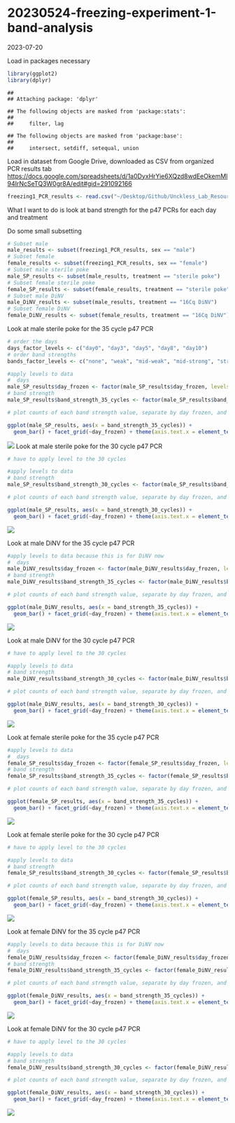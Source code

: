 20230524-freezing-experiment-1-band-analysis
================
2023-07-20

Load in packages necessary

``` r
library(ggplot2)
library(dplyr)
```

    ## 
    ## Attaching package: 'dplyr'

    ## The following objects are masked from 'package:stats':
    ## 
    ##     filter, lag

    ## The following objects are masked from 'package:base':
    ## 
    ##     intersect, setdiff, setequal, union

Load in dataset from Google Drive, downloaded as CSV from organized PCR
results tab
<https://docs.google.com/spreadsheets/d/1a0DyxHrYie6XQzd8wdEeOkemMl94IrNcSeTQ3W0gr8A/edit#gid=291092166>

``` r
freezing1_PCR_results <- read.csv("~/Desktop/Github/Unckless_Lab_Resources/PCR_analysis/20230524-freezing-ecperiment-1/freezing_exp_1_PCR_results.csv")
```

What I want to do is look at band strength for the p47 PCRs for each day
and treatment

Do some small subsetting

``` r
# Subset male
male_results <- subset(freezing1_PCR_results, sex == "male")
# Subset female
female_results <- subset(freezing1_PCR_results, sex == "female")
# Subset male sterile poke
male_SP_results <- subset(male_results, treatment == "sterile poke")
# Subset female sterile poke
female_SP_results <- subset(female_results, treatment == "sterile poke")
# Subset male DiNV
male_DiNV_results <- subset(male_results, treatment == "16Cq DiNV")
# Subset female DiNV
female_DiNV_results <- subset(female_results, treatment == "16Cq DiNV")
```

Look at male sterile poke for the 35 cycle p47 PCR

``` r
# order the days
days_factor_levels <- c("day0", "day3", "day5", "day8", "day10")
# order band strengths 
bands_factor_levels <- c("none", "weak", "mid-weak", "mid-strong", "strong")

#apply levels to data
#  days
male_SP_results$day_frozen <- factor(male_SP_results$day_frozen, levels=days_factor_levels)
# band strength
male_SP_results$band_strength_35_cycles <- factor(male_SP_results$band_strength_35_cycles, levels=bands_factor_levels)

# plot counts of each band strength value, separate by day frozen, and angle the text 45 degrees on the x axis so it can be read 

ggplot(male_SP_results, aes(x = band_strength_35_cycles)) +
  geom_bar() + facet_grid(~day_frozen) + theme(axis.text.x = element_text(angle = 45, vjust = 1, hjust=1))
```

![](20230524-freezing-exp-1-band-analysis_files/figure-gfm/unnamed-chunk-4-1.png)<!-- -->
Look at male sterile poke for the 30 cycle p47 PCR

``` r
# have to apply level to the 30 cycles

#apply levels to data
# band strength
male_SP_results$band_strength_30_cycles <- factor(male_SP_results$band_strength_30_cycles, levels=bands_factor_levels)

# plot counts of each band strength value, separate by day frozen, and angle the text 45 degrees on the x axis so it can be read 

ggplot(male_SP_results, aes(x = band_strength_30_cycles)) +
  geom_bar() + facet_grid(~day_frozen) + theme(axis.text.x = element_text(angle = 45, vjust = 1, hjust=1))
```

![](20230524-freezing-exp-1-band-analysis_files/figure-gfm/unnamed-chunk-5-1.png)<!-- -->

Look at male DiNV for the 35 cycle p47 PCR

``` r
#apply levels to data because this is for DiNV now
#  days
male_DiNV_results$day_frozen <- factor(male_DiNV_results$day_frozen, levels=days_factor_levels)
# band strength
male_DiNV_results$band_strength_35_cycles <- factor(male_DiNV_results$band_strength_35_cycles, levels=bands_factor_levels)

# plot counts of each band strength value, separate by day frozen, and angle the text 45 degrees on the x axis so it can be read 

ggplot(male_DiNV_results, aes(x = band_strength_35_cycles)) +
  geom_bar() + facet_grid(~day_frozen) + theme(axis.text.x = element_text(angle = 45, vjust = 1, hjust=1))
```

![](20230524-freezing-exp-1-band-analysis_files/figure-gfm/unnamed-chunk-6-1.png)<!-- -->

Look at male DiNV for the 30 cycle p47 PCR

``` r
# have to apply level to the 30 cycles

#apply levels to data
# band strength
male_DiNV_results$band_strength_30_cycles <- factor(male_DiNV_results$band_strength_30_cycles, levels=bands_factor_levels)

# plot counts of each band strength value, separate by day frozen, and angle the text 45 degrees on the x axis so it can be read 

ggplot(male_DiNV_results, aes(x = band_strength_30_cycles)) +
  geom_bar() + facet_grid(~day_frozen) + theme(axis.text.x = element_text(angle = 45, vjust = 1, hjust=1))
```

![](20230524-freezing-exp-1-band-analysis_files/figure-gfm/unnamed-chunk-7-1.png)<!-- -->

Look at female sterile poke for the 35 cycle p47 PCR

``` r
#apply levels to data
#  days
female_SP_results$day_frozen <- factor(female_SP_results$day_frozen, levels=days_factor_levels)
# band strength
female_SP_results$band_strength_35_cycles <- factor(female_SP_results$band_strength_35_cycles, levels=bands_factor_levels)

# plot counts of each band strength value, separate by day frozen, and angle the text 45 degrees on the x axis so it can be read 

ggplot(female_SP_results, aes(x = band_strength_35_cycles)) +
  geom_bar() + facet_grid(~day_frozen) + theme(axis.text.x = element_text(angle = 45, vjust = 1, hjust=1))
```

![](20230524-freezing-exp-1-band-analysis_files/figure-gfm/unnamed-chunk-8-1.png)<!-- -->

Look at female sterile poke for the 30 cycle p47 PCR

``` r
# have to apply level to the 30 cycles

#apply levels to data
# band strength
female_SP_results$band_strength_30_cycles <- factor(female_SP_results$band_strength_30_cycles, levels=bands_factor_levels)

# plot counts of each band strength value, separate by day frozen, and angle the text 45 degrees on the x axis so it can be read 

ggplot(female_SP_results, aes(x = band_strength_30_cycles)) +
  geom_bar() + facet_grid(~day_frozen) + theme(axis.text.x = element_text(angle = 45, vjust = 1, hjust=1))
```

![](20230524-freezing-exp-1-band-analysis_files/figure-gfm/unnamed-chunk-9-1.png)<!-- -->

Look at female DiNV for the 35 cycle p47 PCR

``` r
#apply levels to data because this is for DiNV now
#  days
female_DiNV_results$day_frozen <- factor(female_DiNV_results$day_frozen, levels=days_factor_levels)
# band strength
female_DiNV_results$band_strength_35_cycles <- factor(female_DiNV_results$band_strength_35_cycles, levels=bands_factor_levels)

# plot counts of each band strength value, separate by day frozen, and angle the text 45 degrees on the x axis so it can be read 

ggplot(female_DiNV_results, aes(x = band_strength_35_cycles)) +
  geom_bar() + facet_grid(~day_frozen) + theme(axis.text.x = element_text(angle = 45, vjust = 1, hjust=1))
```

![](20230524-freezing-exp-1-band-analysis_files/figure-gfm/unnamed-chunk-10-1.png)<!-- -->

Look at female DiNV for the 30 cycle p47 PCR

``` r
# have to apply level to the 30 cycles

#apply levels to data
# band strength
female_DiNV_results$band_strength_30_cycles <- factor(female_DiNV_results$band_strength_30_cycles, levels=bands_factor_levels)

# plot counts of each band strength value, separate by day frozen, and angle the text 45 degrees on the x axis so it can be read 

ggplot(female_DiNV_results, aes(x = band_strength_30_cycles)) +
  geom_bar() + facet_grid(~day_frozen) + theme(axis.text.x = element_text(angle = 45, vjust = 1, hjust=1))
```

![](20230524-freezing-exp-1-band-analysis_files/figure-gfm/unnamed-chunk-11-1.png)<!-- -->
